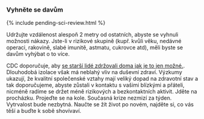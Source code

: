 ### Vyhněte se davům

{% include pending-sci-review.html %}

Udržujte vzdálenost alespoň 2 metry od ostatních, abyste se vyhnuli možnosti nákazy. Jste-li v rizikové skupině (kupř. kvůli věku, nedávné operaci, rakovině, slabé imunitě, astmatu, cukrovce atd), měli byste se davům vyhýbat o to více.

CDC doporučuje, aby [se starší lidé zdržovali doma jak je to jen možné.](https://fox8.com/news/coronavirus/cdc-older-adults-should-stay-at-home-as-much-as-possible-due-to-coronavirus/). Dlouhodobá izolace však má neblahý vliv na duševní zdraví. Výzkumy ukazují, že kvalitní společenské vztahy mají veliký dopad na zdravotní stav a tak doporučujeme, abyste zůstali v kontaktu s vašimi blízkými a přáteli, nicméně radíme se držet méně rizikových a bezkontaktních aktivit. Jděte na procházku. Projeďte se na kole. Současná krize nezmizí za týden. Vytrvalost bude nezbytná. Naučte se žít život po novém, najděte si, co vás těší a buďte k sobě shovívaví.
